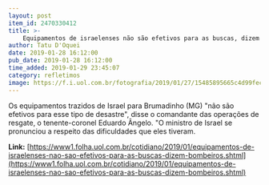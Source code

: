 ```yaml
---
layout: post
item_id: 2470330412
title: >-
    Equipamentos de israelenses não são efetivos para as buscas, dizem Bombeiros
author: Tatu D'Oquei
date: 2019-01-28 16:12:00
pub_date: 2019-01-28 16:12:00
time_added: 2019-01-29 23:45:07
category: refletimos
image: https://f.i.uol.com.br/fotografia/2019/01/27/15485895665c4d99fecedc0_1548589566_3x2_xl.jpg
---
```


Os equipamentos trazidos de Israel para Brumadinho (MG) "não são efetivos para esse tipo de desastre", disse o comandante das operações de resgate, o tenente-coronel Eduardo Ângelo. "O ministro de Israel se pronunciou a respeito das dificuldades que eles tiveram.

**Link:** [https://www1.folha.uol.com.br/cotidiano/2019/01/equipamentos-de-israelenses-nao-sao-efetivos-para-as-buscas-dizem-bombeiros.shtml](https://www1.folha.uol.com.br/cotidiano/2019/01/equipamentos-de-israelenses-nao-sao-efetivos-para-as-buscas-dizem-bombeiros.shtml)


